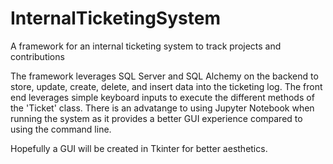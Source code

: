 # InternalTicketingSystem
A framework for an internal ticketing system to track projects and contributions

The framework leverages SQL Server and SQL Alchemy on the backend to store, update, create, delete, and insert data into the ticketing log. 
The front end leverages simple keyboard inputs to execute the different methods of the 'Ticket' class.
There is an advatange to using Jupyter Notebook when running the system as it provides a better GUI experience compared 
to using the command line. 

Hopefully a GUI will be created in Tkinter for better aesthetics. 
